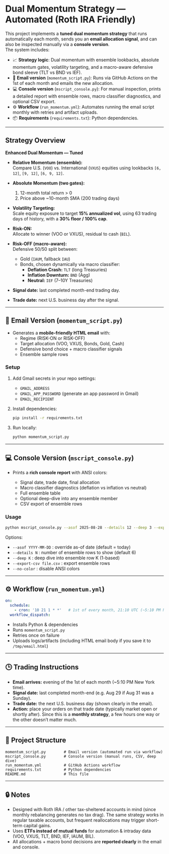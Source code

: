 # Dual Momentum Strategy — Automated (Roth IRA Friendly)

This project implements a **tuned dual momentum strategy** that runs automatically each month, sends you an **email allocation signal**, and can also be inspected manually via a **console version**.  
The system includes:

- 📈 **Strategy logic**: Dual momentum with ensemble lookbacks, absolute momentum gates, volatility targeting, and a macro-aware defensive bond sleeve (TLT vs BND vs IEF).
- 📧 **Email version** (`momentum_script.py`): Runs via GitHub Actions on the 1st of each month and emails the new allocation.
- 💻 **Console version** (`mscript_console.py`): For manual inspection, prints a detailed report with ensemble rows, macro classifier diagnostics, and optional CSV export.
- ⚙️ **Workflow** (`run_momentum.yml`): Automates running the email script monthly with retries and artifact uploads.
- 📦 **Requirements** (`requirements.txt`): Python dependencies.

---

## Strategy Overview

**Enhanced Dual Momentum — Tuned**

- **Relative Momentum (ensemble):**  
  Compare U.S. (`VOO`) vs. International (`VXUS`) equities using lookbacks `[6, 12]`, `[9, 12]`, `[6, 9, 12]`.

- **Absolute Momentum (two gates):**  
  1. 12-month total return > 0  
  2. Price above ~10-month SMA (200 trading days)  

- **Volatility Targeting:**  
  Scale equity exposure to target **15% annualized vol**, using 63 trading days of history, with a **30% floor / 100% cap**.

- **Risk-ON:**  
  Allocate to winner (VOO or VXUS), residual to cash (`BIL`).

- **Risk-OFF (macro-aware):**  
  Defensive 50/50 split between:  
  - Gold (`IAUM`, fallback `IAU`)  
  - Bonds, chosen dynamically via macro classifier:  
    - **Deflation Crash:** `TLT` (long Treasuries)  
    - **Inflation Downturn:** `BND` (Agg)  
    - **Neutral:** `IEF` (7–10Y Treasuries)

- **Signal date:** last completed month-end trading day.  
- **Trade date:** next U.S. business day after the signal.

---

## 📧 Email Version (`momentum_script.py`)

- Generates a **mobile-friendly HTML email** with:
  - Regime (RISK-ON or RISK-OFF)  
  - Target allocation (VOO, VXUS, Bonds, Gold, Cash)  
  - Defensive bond choice + macro classifier signals  
  - Ensemble sample rows  

### Setup

1. Add Gmail secrets in your repo settings:
   - `GMAIL_ADDRESS`  
   - `GMAIL_APP_PASSWORD` (generate an app password in Gmail)  
   - `EMAIL_RECIPIENT`

2. Install dependencies:  
   ```bash
   pip install -r requirements.txt
   ```

3. Run locally:

   ```bash
   python momentum_script.py
   ```

---

## 💻 Console Version (`mscript_console.py`)

* Prints a **rich console report** with ANSI colors:

  * Signal date, trade date, final allocation
  * Macro classifier diagnostics (deflation vs inflation vs neutral)
  * Full ensemble table
  * Optional deep-dive into any ensemble member
  * CSV export of ensemble rows

### Usage

```bash
python mscript_console.py --asof 2025-08-28 --details 12 --deep 3 --export-csv ensemble.csv
```

Options:

* `--asof YYYY-MM-DD` : override as-of date (default = today)
* `--details N` : number of ensemble rows to show (default 6)
* `--deep K` : deep dive into ensemble row K (1-based)
* `--export-csv file.csv` : export ensemble rows
* `--no-color` : disable ANSI colors

---

## ⚙️ Workflow (`run_momentum.yml`)

```yaml
on:
  schedule:
    - cron: '10 21 1 * *'   # 1st of every month, 21:10 UTC (~5:10 PM New York)
  workflow_dispatch:
```

* Installs Python & dependencies
* Runs `momentum_script.py`
* Retries once on failure
* Uploads logs/artifacts (including HTML email body if you save it to `/tmp/email.html`)

---

## 🕒 Trading Instructions

* **Email arrives:** evening of the 1st of each month (\~5:10 PM New York time).
* **Signal date:** last completed month-end (e.g. Aug 29 if Aug 31 was a Sunday).
* **Trade date:** the next U.S. business day (shown clearly in the email).
* **Action:** place your orders on that trade date (typically market open or shortly after).
  Since this is a **monthly strategy**, a few hours one way or the other doesn’t matter much.

---

## 📂 Project Structure

```
momentum_script.py        # Email version (automated run via workflow)
mscript_console.py        # Console version (manual runs, CSV, deep dive)
run_momentum.yml          # GitHub Actions workflow
requirements.txt          # Python dependencies
README.md                 # This file
```

---

## 🔒 Notes

* Designed with Roth IRA / other tax-sheltered accounts in mind (since monthly rebalancing generates no tax drag). The same strategy works in regular taxable accounts, but frequent reallocations may trigger short-term capital gains.
* Uses **ETFs instead of mutual funds** for automation & intraday data (VOO, VXUS, TLT, BND, IEF, IAUM, BIL).
* All allocations + macro bond decisions are **reported clearly** in the email and console.

